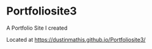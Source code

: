 # Portfoliosite3
A Portfolio Site I created 

Located at https://dustinmathis.github.io/Portfoliosite3/

